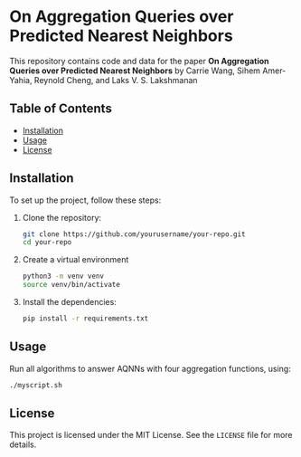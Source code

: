 # On Aggregation Queries over Predicted Nearest Neighbors

This repository contains code and data for the paper **On Aggregation Queries over Predicted Nearest Neighbors** by Carrie Wang, Sihem Amer-Yahia, Reynold Cheng, and Laks V. S. Lakshmanan

## Table of Contents

- [Installation](#installation)
- [Usage](#usage)
- [License](#license)

## Installation

To set up the project, follow these steps:

1. Clone the repository:
   ```sh
   git clone https://github.com/yourusername/your-repo.git
   cd your-repo
   ```
   
2. Create a virtual environment
   ```sh
   python3 -m venv venv
   source venv/bin/activate
   ```
   
3. Install the dependencies:
   ```sh
   pip install -r requirements.txt
   ```
## Usage

Run all algorithms to answer AQNNs with four aggregation functions, using:
   ```sh
   ./myscript.sh
   ```

## License

This project is licensed under the MIT License. See the `LICENSE` file for more details.